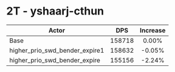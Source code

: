 # 2T - yshaarj-cthun
| Actor | DPS | Increase |
|---|:---:|:---:|
|Base|158718|0.00%|
|higher_prio_swd_bender_expire1|158632|-0.05%|
|higher_prio_swd_bender_expire|155156|-2.24%|
